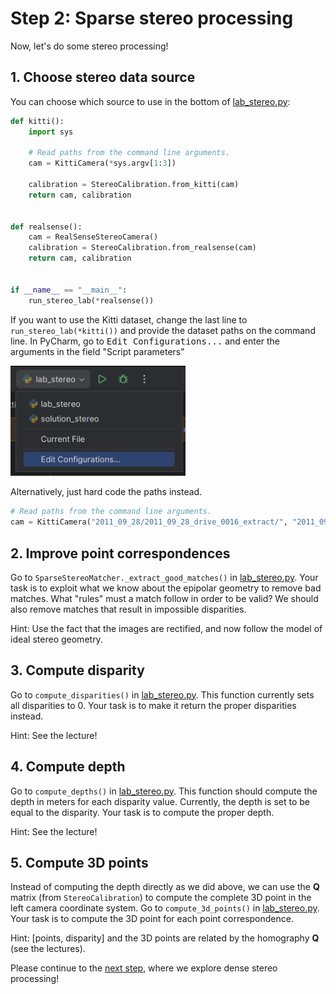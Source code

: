 # Step 2: Sparse stereo processing
Now, let's do some stereo processing!

## 1. Choose stereo data source
You can choose which source to use in the bottom of [lab_stereo.py](../lab_stereo.py):

```python
def kitti():
    import sys
    
    # Read paths from the command line arguments.
    cam = KittiCamera(*sys.argv[1:3])
    
    calibration = StereoCalibration.from_kitti(cam)
    return cam, calibration


def realsense():
    cam = RealSenseStereoCamera()
    calibration = StereoCalibration.from_realsense(cam)
    return cam, calibration


if __name__ == "__main__":
    run_stereo_lab(*realsense())
```

If you want to use the Kitti dataset, change the last line to `run_stereo_lab(*kitti())` and provide the dataset paths on the command line.
In PyCharm, go to <kbd>Edit Configurations...</kbd> and enter the arguments in the field "Script parameters"

<img src="img/pycharm-edit-configuration.png" width="280" alt="Edit Configurations..."/>

Alternatively, just hard code the paths instead.
```py
# Read paths from the command line arguments.
cam = KittiCamera("2011_09_28/2011_09_28_drive_0016_extract/", "2011_09_28_calib/2011_09_28/")
```

## 2. Improve point correspondences
Go to `SparseStereoMatcher._extract_good_matches()` in [lab_stereo.py](../lab_stereo.py).
Your task is to exploit what we know about the epipolar geometry to remove bad matches.
What "rules" must a match follow in order to be valid?
We should also remove matches that result in impossible disparities.

Hint: Use the fact that the images are rectified, and now follow the model of ideal stereo geometry.

## 3. Compute disparity
Go to `compute_disparities()` in [lab_stereo.py](../lab_stereo.py).
This function currently sets all disparities to 0.
Your task is to make it return the proper disparities instead.

Hint: See the lecture!

## 4. Compute depth
Go to `compute_depths()` in [lab_stereo.py](../lab_stereo.py).
This function should compute the depth in meters for each disparity value.
Currently, the depth is set to be equal to the disparity.
Your task is to compute the proper depth.

Hint: See the lecture!

## 5. Compute 3D points
Instead of computing the depth directly as we did above, we can use the **Q** matrix (from `StereoCalibration`) to compute the complete 3D point in the left camera coordinate system.
Go to `compute_3d_points()` in [lab_stereo.py](../lab_stereo.py).
Your task is to compute the 3D point for each point correspondence.

Hint: [points, disparity] and the 3D points are related by the homography **Q** (see the lectures).

Please continue to the [next step](3-dense-stereo-processing.md), where we explore dense stereo processing!
